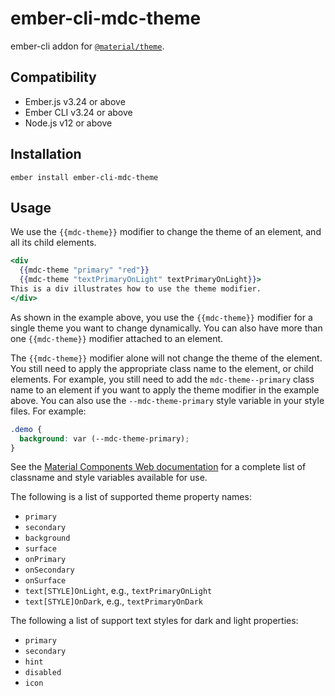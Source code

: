 ember-cli-mdc-theme
==============================================================================

ember-cli addon for [`@material/theme`](https://github.com/material-components/material-components-web/tree/master/packages/mdc-theme).


Compatibility
------------------------------------------------------------------------------

* Ember.js v3.24 or above
* Ember CLI v3.24 or above
* Node.js v12 or above


Installation
------------

    ember install ember-cli-mdc-theme
    
Usage
---------------

We use the `{{mdc-theme}}` modifier to change the theme of an element, and all its child
elements.

```handlebars
<div 
  {{mdc-theme "primary" "red"}}
  {{mdc-theme "textPrimaryOnLight" textPrimaryOnLight}}>
This is a div illustrates how to use the theme modifier.
</div>
```

As shown in the example above, you use the `{{mdc-theme}}` modifier for a single theme you
want to change dynamically. You can also have more than one `{{mdc-theme}}` modifier attached
to an element. 

The `{{mdc-theme}}` modifier alone will not change the theme of the element. You still need
to apply the appropriate class name to the element, or child elements. For example, you 
still need to add the `mdc-theme--primary` class name to an element if you want to apply 
the theme modifier in the example above. You can also use the `--mdc-theme-primary` style
variable in your style files. For example:

```scss
.demo {
  background: var (--mdc-theme-primary);
}
```

See the [Material Components Web documentation](https://github.com/material-components/material-components-web/tree/master/packages/mdc-theme)
for a complete list of classname and style variables available for use. 

The following is a list of supported theme property names:

* `primary`
* `secondary`
* `background`
* `surface`
* `onPrimary`
* `onSecondary`
* `onSurface`
* `text[STYLE]OnLight`, e.g., `textPrimaryOnLight`
* `text[STYLE]OnDark`, e.g., `textPrimaryOnDark`

The following a list of support text styles for dark and light properties:

* `primary`
* `secondary`
* `hint`
* `disabled`
* `icon`
